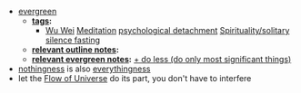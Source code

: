 - [evergreen]()
    - **[tags]():**
        - [Wu Wei]() [Meditation]() [psychological detachment]() [Spirituality/solitary]() [silence fasting]()
    - **[relevant outline notes]():** 
    - **[relevant evergreen notes]():** [+ do less (do only most significant things)]()
- [nothingness]() is also [everythingness]()
- let the [Flow of Universe]() do its part, you don't have to interfere 
